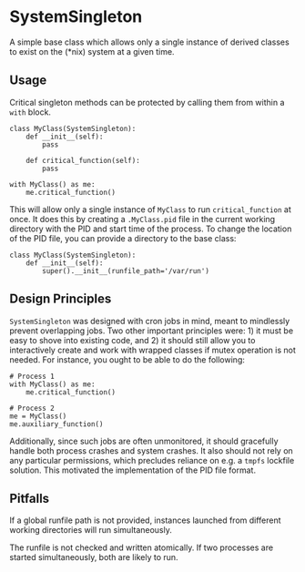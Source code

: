 # SystemSingleton

A simple base class which allows only a single instance of derived classes to
exist on the (\*nix) system at a given time.

## Usage

Critical singleton methods can be protected by calling them from within a `with`
block.

```python3
class MyClass(SystemSingleton):
    def __init__(self):
        pass

    def critical_function(self):
        pass

with MyClass() as me:
    me.critical_function()
```

This will allow only a single instance of `MyClass` to run `critical_function`
at once. It does this by creating a `.MyClass.pid` file in the current working
directory with the PID and start time of the process. To change the location
of the PID file, you can provide a directory to the base class:

```python3
class MyClass(SystemSingleton):
    def __init__(self):
        super().__init__(runfile_path='/var/run')
```

## Design Principles

`SystemSingleton` was designed with cron jobs in mind, meant to mindlessly
prevent overlapping jobs. Two other important principles were: 1) it must be
easy to shove into existing code, and 2) it should still allow you to
interactively create and work with wrapped classes if mutex operation is not
needed. For instance, you ought to be able to do the following:

```python3
# Process 1
with MyClass() as me:
    me.critical_function()

# Process 2
me = MyClass()
me.auxiliary_function()
```

Additionally, since such jobs are often unmonitored, it should gracefully
handle both process crashes and system crashes. It also should not rely on
any particular permissions, which precludes reliance on e.g. a `tmpfs` lockfile
solution. This motivated the implementation of the PID file format.

## Pitfalls

If a global runfile path is not provided, instances launched from different
working directories will run simultaneously.

The runfile is not checked and written atomically. If two processes are started simultaneously, both are likely to run.

